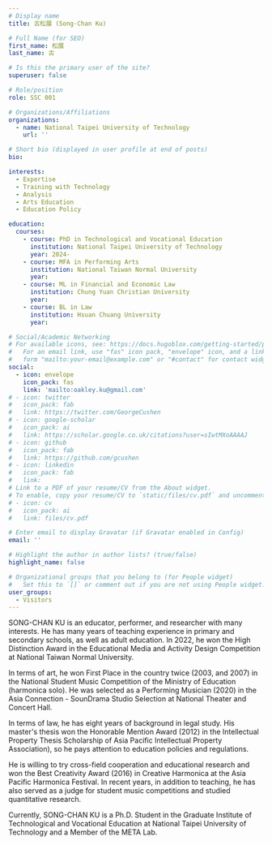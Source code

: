 ```yaml
---
# Display name
title: 古松展 (Song-Chan Ku)

# Full Name (for SEO)
first_name: 松展
last_name: 古

# Is this the primary user of the site?
superuser: false

# Role/position
role: SSC 001

# Organizations/Affiliations
organizations:
  - name: National Taipei University of Technology
    url: ''

# Short bio (displayed in user profile at end of posts)
bio:

interests:
  - Expertise
  - Training with Technology
  - Analysis
  - Arts Education
  - Education Policy

education:
  courses:
    - course: PhD in Technological and Vocational Education
      institution: National Taipei University of Technology
      year: 2024-
    - course: MFA in Performing Arts
      institution: National Taiwan Normal University
      year:
    - course: ML in Financial and Economic Law
      institution: Chung Yuan Christian University
      year:
    - course: BL in Law
      institution: Hsuan Chuang University
      year:

# Social/Academic Networking
# For available icons, see: https://docs.hugoblox.com/getting-started/page-builder/#icons
#   For an email link, use "fas" icon pack, "envelope" icon, and a link in the
#   form "mailto:your-email@example.com" or "#contact" for contact widget.
social:
  - icon: envelope
    icon_pack: fas
    link: 'mailto:oakley.ku@gmail.com'
# - icon: twitter
#   icon_pack: fab
#   link: https://twitter.com/GeorgeCushen
# - icon: google-scholar
#   icon_pack: ai
#   link: https://scholar.google.co.uk/citations?user=sIwtMXoAAAAJ
# - icon: github
#   icon_pack: fab
#   link: https://github.com/gcushen
# - icon: linkedin
#   icon_pack: fab
#   link: 
# Link to a PDF of your resume/CV from the About widget.
# To enable, copy your resume/CV to `static/files/cv.pdf` and uncomment the lines below.
# - icon: cv
#   icon_pack: ai
#   link: files/cv.pdf

# Enter email to display Gravatar (if Gravatar enabled in Config)
email: ''

# Highlight the author in author lists? (true/false)
highlight_name: false

# Organizational groups that you belong to (for People widget)
#   Set this to `[]` or comment out if you are not using People widget.
user_groups:
  - Visitors 
---
```


SONG-CHAN KU is an educator, performer, and researcher with many interests. He has many years of teaching experience in primary and secondary schools, as well as adult education. In 2022, he won the High Distinction Award in the Educational Media and Activity Design Competition at National Taiwan Normal University.

In terms of art, he won First Place in the country twice (2003, and 2007) in the National Student Music Competition of the Ministry of Education (harmonica solo). He was selected as a Performing Musician (2020) in the Asia Connection - SounDrama Studio Selection at National Theater and Concert Hall.

In terms of law, he has eight years of background in legal study. His master's thesis won the Honorable Mention Award (2012) in the Intellectual Property Thesis Scholarship of Asia Pacific Intellectual Property Association), so he pays attention to education policies and regulations.

He is willing to try cross-field cooperation and educational research and won the Best Creativity Award (2016) in Creative Harmonica at the Asia Pacific Harmonica Festival. In recent years, in addition to teaching, he has also served as a judge for student music competitions and studied quantitative research.

Currently, SONG-CHAN KU is a Ph.D. Student in the Graduate Institute of Technological and Vocational Education at National Taipei University of Technology and a Member of the META Lab.